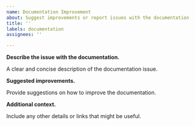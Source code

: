 ```yaml
---
name: Documentation Improvement
about: Suggest improvements or report issues with the documentation
title: ''
labels: documentation
assignees: ''

---
```


**Describe the issue with the documentation.**

A clear and concise description of the documentation issue.

**Suggested improvements.**

Provide suggestions on how to improve the documentation.

**Additional context.**

Include any other details or links that might be useful.
